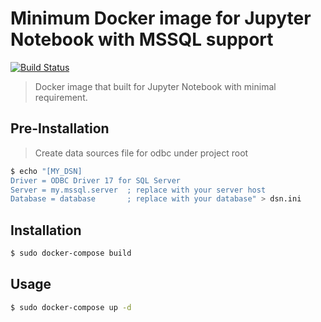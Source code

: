 # Minimum Docker image for Jupyter Notebook with MSSQL support
[![Build Status](https://travis-ci.org/killua8q8/Docker-Jupyter-Notebook.svg?branch=master)](https://travis-ci.org/killua8q8/Docker-Jupyter-Notebook)
> Docker image that built for Jupyter Notebook with minimal requirement.

## Pre-Installation
> Create data sources file for odbc under project root
```sh
$ echo "[MY_DSN]
Driver = ODBC Driver 17 for SQL Server
Server = my.mssql.server  ; replace with your server host
Database = database       ; replace with your database" > dsn.ini
```

## Installation
```sh
$ sudo docker-compose build
```

## Usage
```sh
$ sudo docker-compose up -d
```
